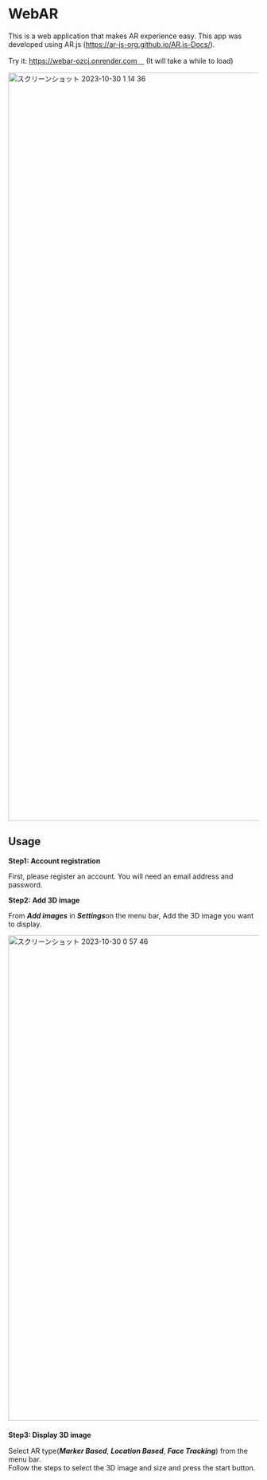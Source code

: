 # WebAR
This is a web application that makes AR experience easy. 
This app was developed using AR.js (https://ar-js-org.github.io/AR.js-Docs/).

Try it: https://webar-ozcj.onrender.com　
(It will take a while to load)

<img width="1503" alt="スクリーンショット 2023-10-30 1 14 36" src="https://github.com/yk0112/WebAR/assets/130746469/15cb7388-70f7-430c-9aeb-3b830e27f89a">


## Usage

**Step1: Account registration**   

 First, please register an account. You will need an email address and password.

**Step2: Add 3D image**

From ***Add images*** in ***Settings***on the menu bar, Add the 3D image you want to display.

<img width="975" alt="スクリーンショット 2023-10-30 0 57 46" src="https://github.com/yk0112/WebAR/assets/130746469/48d94979-e404-4420-8065-d5d98c86f023">　　

**Step3: Display 3D image**　　

Select AR type(***Marker Based***, ***Location Based***, ***Face Tracking***) from the menu bar.  
Follow the steps to select the 3D image and size and press the start button.

